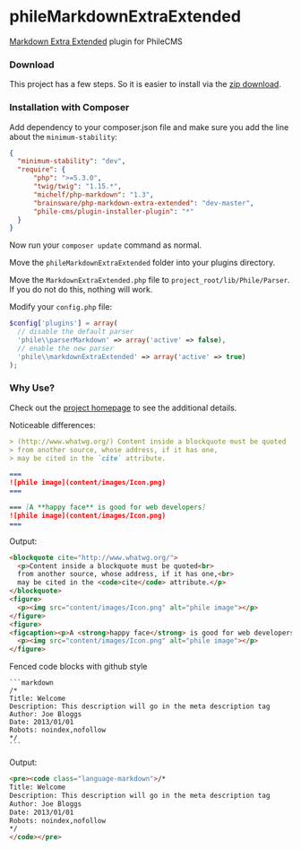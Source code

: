 phileMarkdownExtraExtended
==========================

[Markdown Extra Extended](https://github.com/egil/php-markdown-extra-extended) plugin for PhileCMS

### Download

This project has a few steps. So it is easier to install via the [zip download](https://github.com/PhileCMS/phileMarkdownExtraExtended/archive/master.zip).

### Installation with Composer

Add dependency to your composer.json file and make sure you add the line about the `minimum-stability`:

```json
{
  "minimum-stability": "dev",
  "require": {
      "php": ">=5.3.0",
      "twig/twig": "1.15.*",
      "michelf/php-markdown": "1.3",
      "brainsware/php-markdown-extra-extended": "dev-master",
      "phile-cms/plugin-installer-plugin": "*"
  }
}
```

Now run your `composer update` command as normal.

Move the `phileMarkdownExtraExtended` folder into your plugins directory.

Move the `MarkdownExtraExtended.php` file to `project_root/lib/Phile/Parser`. If you do not do this, nothing will work.

Modify your `config.php` file:

```php
$config['plugins'] = array(
  // disable the default parser
  'phile\\parserMarkdown' => array('active' => false),
  // enable the new parser
  'phile\\markdownExtraExtended' => array('active' => true)
);
```

### Why Use?

Check out the [project homepage](https://github.com/egil/php-markdown-extra-extended) to see the additional details.

Noticeable differences:

```markdown
> (http://www.whatwg.org/) Content inside a blockquote must be quoted
> from another source, whose address, if it has one,
> may be cited in the `cite` attribute.

===
![phile image](content/images/Icon.png)
===

=== [A **happy face** is good for web developers]
![phile image](content/images/Icon.png)
===
```

Output:

```html
<blockquote cite="http://www.whatwg.org/">
  <p>Content inside a blockquote must be quoted<br>
  from another source, whose address, if it has one,<br>
  may be cited in the <code>cite</code> attribute.</p>
</blockquote>
<figure>
  <p><img src="content/images/Icon.png" alt="phile image"></p>
</figure>
<figure>
<figcaption><p>A <strong>happy face</strong> is good for web developers</p></figcaption>
  <p><img src="content/images/Icon.png" alt="phile image"></p>
</figure>
```

Fenced code blocks with github style

    ```markdown
    /*
    Title: Welcome
    Description: This description will go in the meta description tag
    Author: Joe Bloggs
    Date: 2013/01/01
    Robots: noindex,nofollow
    */
    ```

Output:

```html
<pre><code class="language-markdown">/*
Title: Welcome
Description: This description will go in the meta description tag
Author: Joe Bloggs
Date: 2013/01/01
Robots: noindex,nofollow
*/
</code></pre>
```
